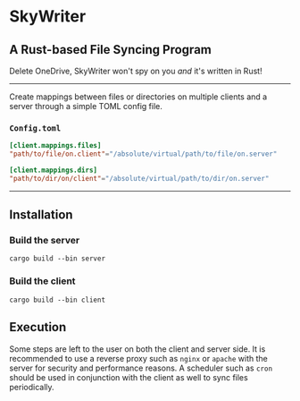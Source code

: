 # SkyWriter

## A Rust-based File Syncing Program

Delete OneDrive, SkyWriter won't spy on you *and* it's written in Rust!

---

Create mappings between files or directories on multiple clients and a server through a simple TOML config file.

### `Config.toml`
```toml
[client.mappings.files]
"path/to/file/on.client"="/absolute/virtual/path/to/file/on.server"

[client.mappings.dirs]
"path/to/dir/on/client"="/absolute/virtual/path/to/dir/on.server"
```

---

## Installation

### Build the server
`cargo build --bin server`

### Build the client
`cargo build --bin client`

## Execution

Some steps are left to the user on both the client and server side. It is recommended to use a reverse proxy such as `nginx` or `apache` with the server for security and performance reasons. A scheduler such as `cron` should be used in conjunction with the client as well to sync files periodically.

